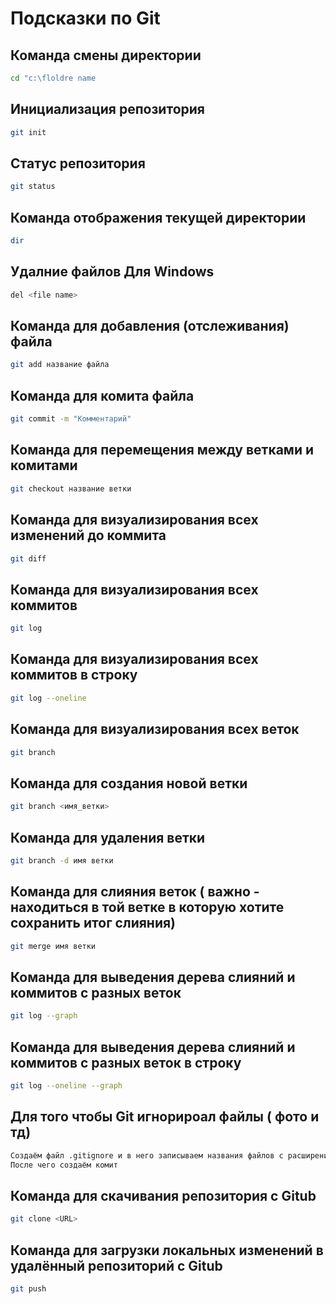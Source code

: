 # Подсказки по Git

## Команда смены директории 
```sh
cd "c:\floldre name
```

## Инициализация репозитория

```sh
git init
```

## Статус репозитория

```sh
git status
```

## Команда отображения текущей директории

 ```sh
 dir
 ```

## Удалние файлов Для Windows
 ```sh
del <file name>
 ```

## Команда для добавления (отслеживания) файла
 ```sh
 git add название файла
 ```

## Команда для комита файла
 ```sh
 git commit -m "Комментарий"
 ```

## Команда для перемещения между ветками и комитами
 ```sh
 git checkout название ветки
 ```

## Команда для визуализирования всех изменений до коммита
 ```sh
 git diff
 ```

## Команда для визуализирования всех коммитов
 ```sh
 git log
 ```

## Команда для визуализирования всех коммитов в строку
 ```sh
 git log --oneline
 ```

## Команда для визуализирования всех веток
 ```sh
 git branch
 ```

## Команда для создания новой ветки
 ```sh
 git branch <имя_ветки>
 ```

## Команда для удаления ветки
 ```sh
 git branch -d имя ветки
 ```

## Команда для слияния веток ( важно - находиться в той ветке в которую хотите сохранить итог слияния)
 ```sh
 git merge имя ветки
 ```

## Команда для выведения дерева слияний и коммитов с разных веток
 ```sh
 git log --graph
 ```

## Команда для выведения дерева слияний и коммитов с разных веток в строку
 ```sh
 git log --oneline --graph
 ```

## Для того чтобы Git игнорироал файлы ( фото и тд)
 ```sh
 Создаём файл .gitignore и в него записываем названия файлов с расширениями
 После чего создаём комит
 ```

## Команда для скачивания репозитория с Gitub
 ```sh
 git clone <URL>
 ```

## Команда для загрузки локальных изменений в удалённый репозиторий с Gitub
 ```sh
 git push
 ```
